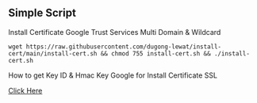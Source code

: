 ## Simple Script
Install Certificate Google Trust Services Multi Domain &amp; Wildcard


`wget https://raw.githubusercontent.com/dugong-lewat/install-cert/main/install-cert.sh && chmod 755 install-cert.sh && ./install-cert.sh`

How to get Key ID & Hmac Key Google for Install Certificate SSL

[Click Here](https://cloud.google.com/certificate-manager/docs/public-ca-tutorial)

